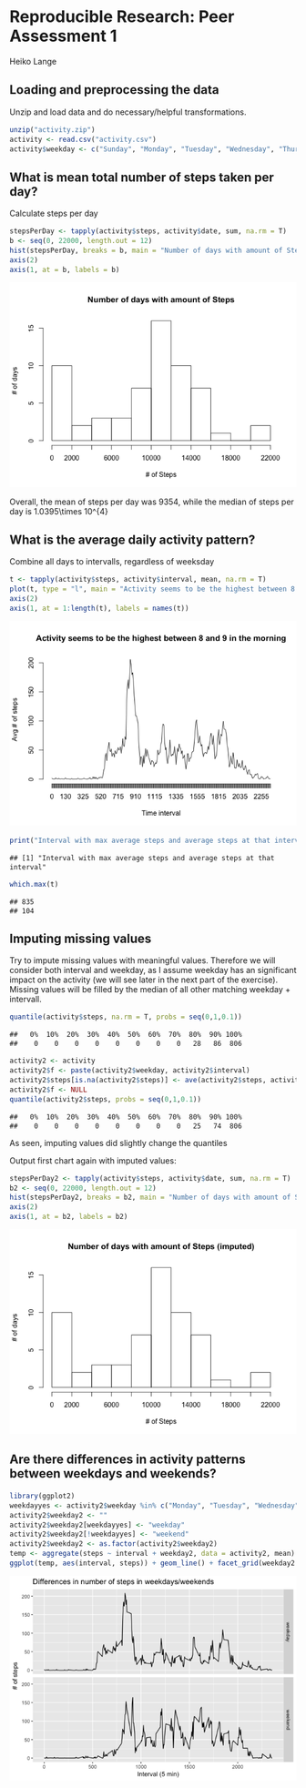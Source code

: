 # Reproducible Research: Peer Assessment 1
Heiko Lange  

## Loading and preprocessing the data
Unzip and load data and do necessary/helpful transformations.

```r
unzip("activity.zip")
activity <- read.csv("activity.csv")
activity$weekday <- c("Sunday", "Monday", "Tuesday", "Wednesday", "Thursday", "Friday", "Saturday")[as.POSIXlt(as.Date(activity$date))$wday + 1]
```

## What is mean total number of steps taken per day?
Calculate steps per day

```r
stepsPerDay <- tapply(activity$steps, activity$date, sum, na.rm = T)
b <- seq(0, 22000, length.out = 12)
hist(stepsPerDay, breaks = b, main = "Number of days with amount of Steps", ylab = "# of days", xlab = "# of Steps", axes = F)
axis(2)
axis(1, at = b, labels = b)
```

![](PA1_template_files/figure-html/unnamed-chunk-2-1.png)<!-- -->


Overall, the mean of steps per day was 9354, while the median of steps per day is 1.0395\times 10^{4}

## What is the average daily activity pattern?
Combine all days to intervalls, regardless of weeksday

```r
t <- tapply(activity$steps, activity$interval, mean, na.rm = T)
plot(t, type = "l", main = "Activity seems to be the highest between 8 and 9 in the morning", ylab = "Avg # of steps", xlab = "Time interval", axes = F)
axis(2)
axis(1, at = 1:length(t), labels = names(t))
```

![](PA1_template_files/figure-html/unnamed-chunk-4-1.png)<!-- -->

```r
print("Interval with max average steps and average steps at that interval")
```

```
## [1] "Interval with max average steps and average steps at that interval"
```

```r
which.max(t)
```

```
## 835 
## 104
```

## Imputing missing values
Try to impute missing values with meaningful values. Therefore we will consider both interval and weekday, as I assume weekday has an significant impact on the activity (we will see later in the next part of the exercise). Missing values will be filled by the median of all other matching weekday + intervall.

```r
quantile(activity$steps, na.rm = T, probs = seq(0,1,0.1))
```

```
##   0%  10%  20%  30%  40%  50%  60%  70%  80%  90% 100% 
##    0    0    0    0    0    0    0    0   28   86  806
```

```r
activity2 <- activity
activity2$f <- paste(activity2$weekday, activity2$interval)
activity2$steps[is.na(activity2$steps)] <- ave(activity2$steps, activity2$f, FUN = function(x) median(x, na.rm = T))[c(which(is.na(activity2$steps)))]
activity2$f <- NULL
quantile(activity2$steps, probs = seq(0,1,0.1))
```

```
##   0%  10%  20%  30%  40%  50%  60%  70%  80%  90% 100% 
##    0    0    0    0    0    0    0    0   25   74  806
```
As seen, imputing values did slightly change the quantiles

Output first chart again with imputed values:

```r
stepsPerDay2 <- tapply(activity$steps, activity$date, sum, na.rm = T)
b2 <- seq(0, 22000, length.out = 12)
hist(stepsPerDay2, breaks = b2, main = "Number of days with amount of Steps (imputed)", ylab = "# of days", xlab = "# of Steps", axes = F)
axis(2)
axis(1, at = b2, labels = b2)
```

![](PA1_template_files/figure-html/unnamed-chunk-6-1.png)<!-- -->

## Are there differences in activity patterns between weekdays and weekends?

```r
library(ggplot2)
weekdayyes <- activity2$weekday %in% c("Monday", "Tuesday", "Wednesday", "Thursday", "Friday")
activity2$weekday2 <- ""
activity2$weekday2[weekdayyes] <- "weekday"
activity2$weekday2[!weekdayyes] <- "weekend"
activity2$weekday2 <- as.factor(activity2$weekday2)
temp <- aggregate(steps ~ interval + weekday2, data = activity2, mean)
ggplot(temp, aes(interval, steps)) + geom_line() + facet_grid(weekday2 ~ .) + xlab("Interval (5 min)") + ylab("# of steps") + ggtitle("Differences in number of steps in weekdays/weekends")
```

![](PA1_template_files/figure-html/unnamed-chunk-7-1.png)<!-- -->



